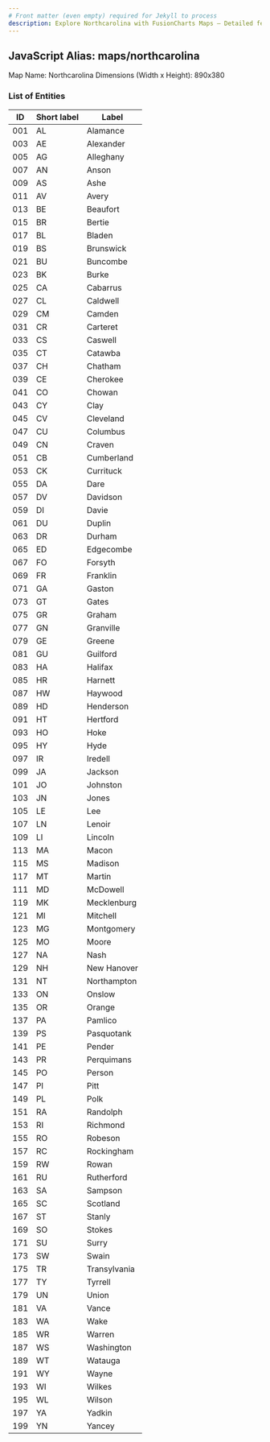 ```yaml
---
# Front matter (even empty) required for Jekyll to process
description: Explore Northcarolina with FusionCharts Maps – Detailed features for seamless integration. Try now & enhance your data visualization today! 
---
```


## JavaScript Alias: maps/northcarolina

Map Name: Northcarolina
Dimensions (Width x Height): 890x380





### List of Entities

ID | Short label | Label
---|---|---|
001|AL|Alamance
003|AE|Alexander
005|AG|Alleghany
007|AN|Anson
009|AS|Ashe
011|AV|Avery
013|BE|Beaufort
015|BR|Bertie
017|BL|Bladen
019|BS|Brunswick
021|BU|Buncombe
023|BK|Burke
025|CA|Cabarrus
027|CL|Caldwell
029|CM|Camden
031|CR|Carteret
033|CS|Caswell
035|CT|Catawba
037|CH|Chatham
039|CE|Cherokee
041|CO|Chowan
043|CY|Clay
045|CV|Cleveland
047|CU|Columbus
049|CN|Craven
051|CB|Cumberland
053|CK|Currituck
055|DA|Dare
057|DV|Davidson
059|DI|Davie
061|DU|Duplin
063|DR|Durham
065|ED|Edgecombe
067|FO|Forsyth
069|FR|Franklin
071|GA|Gaston
073|GT|Gates
075|GR|Graham
077|GN|Granville
079|GE|Greene
081|GU|Guilford
083|HA|Halifax
085|HR|Harnett
087|HW|Haywood
089|HD|Henderson
091|HT|Hertford
093|HO|Hoke
095|HY|Hyde
097|IR|Iredell
099|JA|Jackson
101|JO|Johnston
103|JN|Jones
105|LE|Lee
107|LN|Lenoir
109|LI|Lincoln
113|MA|Macon
115|MS|Madison
117|MT|Martin
111|MD|McDowell
119|MK|Mecklenburg
121|MI|Mitchell
123|MG|Montgomery
125|MO|Moore
127|NA|Nash
129|NH|New Hanover
131|NT|Northampton
133|ON|Onslow
135|OR|Orange
137|PA|Pamlico
139|PS|Pasquotank
141|PE|Pender
143|PR|Perquimans
145|PO|Person
147|PI|Pitt
149|PL|Polk
151|RA|Randolph
153|RI|Richmond
155|RO|Robeson
157|RC|Rockingham
159|RW|Rowan
161|RU|Rutherford
163|SA|Sampson
165|SC|Scotland
167|ST|Stanly
169|SO|Stokes
171|SU|Surry
173|SW|Swain
175|TR|Transylvania
177|TY|Tyrrell
179|UN|Union
181|VA|Vance
183|WA|Wake
185|WR|Warren
187|WS|Washington
189|WT|Watauga
191|WY|Wayne
193|WI|Wilkes
195|WL|Wilson
197|YA|Yadkin
199|YN|Yancey


